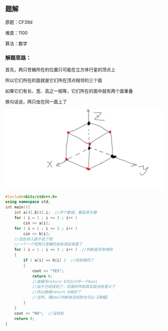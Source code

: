 ## 题解
原题：CF39d

难度：1100

算法：数学



### 解题思路：
首先，两只苍蝇所在的位置只可能在立方体行星的顶点上

所以它们所在的面就是它们所在顶点相邻的三个面

如果它们有长、宽、高之一相等，它们所在的面中就有两个面重叠

换句话说，两只虫在同一面上了

![alt text](image.png)



```cpp
#include<bits/stdc++.h>
using namespace std;
int main(){
    int a[4],b[4],i;  //开个数组，看起来方便
    for ( i = 1 ; i <= 3 ; i++ )
        cin >> a[i];
    for ( i = 1 ; i <= 3 ; i++ )
        cin >> b[i];
    //这些读入就不说了吧
    //一个一个吧两只苍蝇的坐标读经来罢了
    for ( i = 1 ; i <= 3 ; i++ )  //判断是否有相同
    {
        if ( a[i] == b[i] )  //找到相同了
        {
            cout << "YES";
            return 0;
            //直接写return 0可以少开一个bool
            //由于已经找到了，后面的咋样其实就没有意义了
            //所以直接return 0就好了
            //当然，用bool判断找没找到也可以【滑稽】
        }
    }
    cout << "NO";  //没找到
    return 0;
}
```

